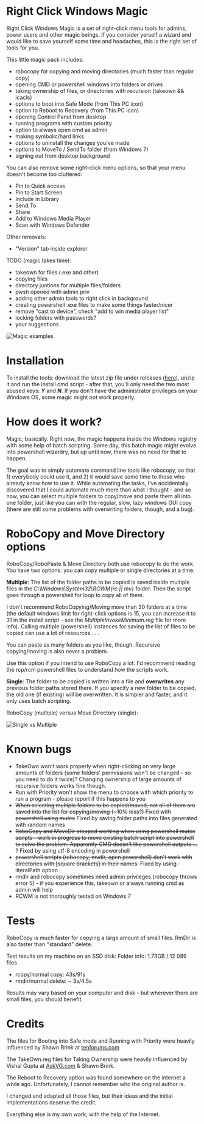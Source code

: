 # Right Click Windows Magic


Right Click Windows Magic is a set of right-click menu tools for admins, power users and other magic beings. If you consider yerself a wizard and would like to save yourself some time and headaches, this is the right set of tools for you.

This little magic pack includes:
- robocopy for copying and moving directories (much faster than regular copy)
- opening CMD or powershell windows into folders or drives
- taking ownership of files, or directories with recursion (takeown && icacls)
- options to boot into Safe Mode (from This PC icon)
- option to Reboot to Recovery (from This PC icon)
- opening Control Panel from desktop
- running programs with custom priority
- option to always open cmd as admin
- making symbolic/hard links
- options to uninstall the changes you've made
- options to MoveTo / SendTo folder (from Windows 7)
- signing out from desktop background

You can also remove some right-click menu options, so that your menu doesn't become too cluttered:
- Pin to Quick access
- Pin to Start Screen
- Include in Library
- Send To
- Share
- Add to Windows Media Player
- Scan with Windows Defender

Other removals:
- "Version" tab inside explorer


TODO (magic takes time):
- takeown for files (.exe and other)
- copying files
- directory juntions for multiple files/folders
- pwsh opened with admin priv
- adding other admin tools to right click in background
- creating powershell .exe files to make some things faster/nicer
- remove "cast to device", check "add to win media player list"
- locking folders with passwords?
- your suggestions

![Magic examples](img/RCWM.gif)


# Installation


To install the tools: download the latest zip file under releases ([here](https://github.com/GChuf/RCWM/releases/latest)), unzip it and run the install.cmd script - after that, you'll only need the two most abused keys: __*Y*__ and __*N*__.
If you don't have the administrator privileges on your Windows OS, some magic might not work properly.


# How does it work?

Magic, basically. Right now, the magic happens inside the Windows registry with some help of batch scripting. Some day, this batch magic might evolve into powershell wizardry, but up until now, there was no need for that to happen.

The goal was to simply automate command line tools like robocopy, so that 1) everybody could use it, and 2) it would save some time to those who already know how to use it. While automating the tasks, I've accidentally discovered that I could automate much more than what I thought - and so now, you can select multiple folders to copy/move and paste them all into one folder, just like you can with the regular, slow, lazy windows GUI copy (there are still some problems with overwriting folders, though, and a bug).


# RoboCopy and Move Directory options

RoboCopy/RoboPaste & Move Directory both use robocopy to do the work. 
You have two options: you can copy multiple or single directories at a time.

__Multiple__:
The list of the folder paths to be copied is saved inside multiple files in the *C:\Windows\System32\RCWM\{rc || mv}* folder. Then the script goes through a powershell for loop to copy all of them.

I don't recommend RoboCopying/Moving more than 30 folders at a time (the default windows limit for right-click options is 15, you can increase it to 31 in the install script - see the *MultipleInvokeMinimum.reg* file for more info). Calling multiple (powershell) instances for saving the list of files to be copied can use a lot of resources . . .

You can paste as many folders as you like, though. Recursive copying/moving is also never a problem.

Use this option if you intend to use RoboCopy a lot. I'd recommend reading the rcp/rcm powershell files to understand how the scripts work.

__Single__:
The folder to be copied is written into a file and __overwrites__ any previous folder paths stored there. If you specify a new folder to be copied, the old one (if existing) will be overwritten. It is simpler and faster, and it only uses batch scripting.


RoboCopy (multiple) versus Move Directory (single):

![Single vs Multiple](img/sm.gif)

# Known bugs

- TakeOwn won't work properly when right-clicking on very large amounts of folders (some folders' permissions won't be changed - so you need to do it twice)?
Changing ownership of large amounts of recursive folders works fine though.
- Run with Priority won't show the menu to choose with which priority to run a program - please report if this happens to you
- <del>When selecting multiple folders to be copied/moved, not all of them are saved into the list for copying/moving (~10% loss?)
Fixed with powershell using mutex</del>
Fixed by saving folder paths into files generated with random names
- <del>RoboCopy and MoveDir stopped working when using powershell mutex scripts - work in progress to move existing batch script into powershell to solve the problem. Apparently CMD doesn't like powershell outputs ... </del>?
Fixed by using utf-8 encoding in powershell
- <del>powershell scripts (robocopy, mvdir, open powershell) don't work with directories with \[square brackets\] in their names.</del>
Fixed by using -literalPath option
- rmdir and robocopy sometimes need admin privileges (robocopy throws error 5) - if you experience this, takeown or always running cmd as admin will help
- RCWM is not thoroughly tested on Windows 7
  
# Tests
RoboCopy is much faster for copying a large amount of small files.
RmDir is also faster than "standard" delete.


Test results on my machine on an SSD disk:
Folder info: 1.73GB / 12 089 files
- rcopy/normal copy: 43s/91s
- rmdir/normal delete: ~ 3s/4.5s

Results may vary based on your computer and disk - but wherever there are small files, you should benefit.


# Credits

The files for Booting into Safe mode and Running with Priority were heavily influenced by Shawn Brink at [tenforums.com](https://www.tenforums.com/tutorials/1977-windows-10-tutorial-index.html)

The TakeOwn.reg files for Taking Ownership were heavily influenced by Vishal Gupta at [AskVG.com](https://www.askvg.com/) & Shawn Brink.

The Reboot to Recovery option was found somewhere on the internet a while ago. Unfortunately, I cannot remember who the original author is.

I changed and adapted all those files, but their ideas and the initial implementations deserve the credit.

Everything else is my own work, with the help of the Internet.
